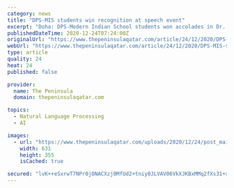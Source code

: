 ```yaml
---
category: news
title: "DPS-MIS students win recognition at speech event"
excerpt: "Doha: DPS-Modern Indian School students won accolades in Dr. A.P.J Abdul Kalam Memorial Inspirational Speech Competition-2020 organized by Qatar Tamizh Sangam (QTS) in three categories, Sub- Junior Category (Classes III – V), Junior Category (Classes VI ..."
publishedDateTime: 2020-12-24T07:24:00Z
originalUrl: "https://www.thepeninsulaqatar.com/article/24/12/2020/DPS-MIS-students-win-recognition-at-speech-event"
webUrl: "https://www.thepeninsulaqatar.com/article/24/12/2020/DPS-MIS-students-win-recognition-at-speech-event"
type: article
quality: 24
heat: 24
published: false

provider:
  name: The Peninsula
  domain: thepeninsulaqatar.com

topics:
  - Natural Language Processing
  - AI

images:
  - url: "https://www.thepeninsulaqatar.com/uploads/2020/12/24/post_main_cover/c700614b4d5579b83b6699eedaeaee4bcbc09411.jpg"
    width: 631
    height: 355
    isCached: true

secured: "lvK++eSxrwT7NPr0jONACXzj0MfUd2+tniy0JLVAV06VkXJKBxMMq2fXs31+xfY5tlq5oEYMdp0TfJUppAoAx9G7bAr3MjIrYgTeh8Z0pWz48/znnn/B2GZH+F9MJlROgYtcyrb+aW70IUIxcEj+Z1pJDZIGBQ9TxTWHTS6Dr21X7zgiRjEo3NMhpAcNqRuHUc1XmisuUjOGUNfGDWBifMdLKjWRTmFkG6aU43pPH4XTvHj6I7nYiftUKU1YL8sKVSyTfCfKsSUE0TSR0+FakZQmNldI+lux+YLBjU9P25tNFfT+sIEnomcK25I1DWvHpdBxgOtEKad48HZju119nlIRlk3MEQmVFXqpBv61heU=;Fffm/ORz3JmEluELNEKDUw=="
---
```


